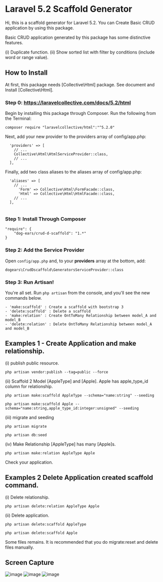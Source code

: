# Laravel 5.2 Scaffold Generator

  Hi, this is a scaffold generator for Laravel 5.2.
  You can Create Basic CRUD application by using this package.
  
  Basic CRUD application generated by this package has some distinctive features.
  
  (i) Duplicate function.
  (ii) Show sorted list with filter by conditions (include word or range value).


## How to Install

  At first, this package needs [Collective\Html] package.
  See document and Install [Collective\Html].
  
### Step 0: https://laravelcollective.com/docs/5.2/html
  
Begin by installing this package through Composer. Run the following from the Terminal:

```
composer require "laravelcollective/html":"^5.2.0"

```
Next, add your new provider to the providers array of config/app.php:

```
  'providers' => [
    // ...
    Collective\Html\HtmlServiceProvider::class,
    // ...
  ],

```
Finally, add two class aliases to the aliases array of config/app.php:

```
  'aliases' => [
    // ...
      'Form' => Collective\Html\FormFacade::class,
      'Html' => Collective\Html\HtmlFacade::class,
    // ...
  ],
  
```
### Step 1: Install Through Composer

```
"require": {
    "dog-ears/crud-d-scaffold": "1.*"
}
```

### Step 2: Add the Service Provider

Open `config/app.php` and, to your **providers** array at the bottom, add:

```
dogears\CrudDscaffold\GeneratorsServiceProvider::class
```

### Step 3: Run Artisan!

You're all set. Run `php artisan` from the console, and you'll see the new commands below.
```
- 'make:scaffold' : Create a scaffold with bootstrap 3
- 'delete:scaffold' : Delete a scaffold
- 'make:relation' : Create OntToMany Relationship between model_A and model_B
- 'delete:relation' : Delete OntToMany Relationship between model_A and model_B
```



## Examples 1 - Create Application and make relationship.

(i) publish public resource.
```
php artisan vendor:publish --tag=public --force
```
(ii) Scaffold 2 Model [AppleType] and [Apple].
  Apple has apple_type_id column for relationship.
```
php artisan make:scaffold AppleType --schema="name:string" --seeding
```
```
php artisan make:scaffold Apple --schema="name:string,apple_type_id:integer:unsigned" --seeding
```
(iii) migrate and seeding
```
php artisan migrate
```
```
php artisan db:seed
```
(iv) Make Relationship [AppleType] has many [Apple]s.
```
php artisan make:relation AppleType Apple
```

Check your application.



## Examples 2 Delete Application created scaffold command.

(i) Delete relationship. 
```
php artisan delete:relation AppleType Apple
```
(ii) Delete application.
```
php artisan delete:scaffold AppleType
```
```
php artisan delete:scaffold Apple
```
Some files remains.
  It is recommended that you do migrate:reset and delete files manually.



## Screen Capture
![image](https://github.com/dog-ears/crud-d-scaffold/wiki/img/cap01.jpg)
![image](https://github.com/dog-ears/crud-d-scaffold/wiki/img/cap02.jpg)
![image](https://github.com/dog-ears/crud-d-scaffold/wiki/img/cap03.jpg)
